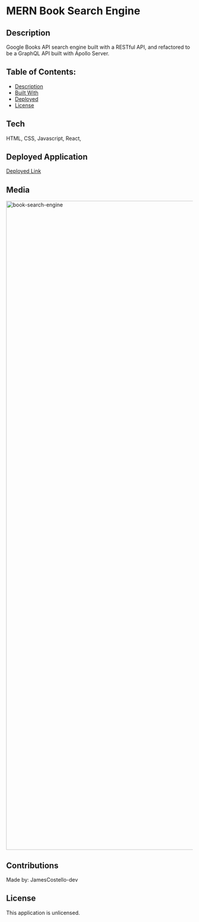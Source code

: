 # MERN Book Search Engine

## Description

Google Books API search engine built with a RESTful API, and refactored to be a GraphQL API built with Apollo Server. 

## Table of Contents:

- [Description](#description)
- [Built With](#built-with)
- [Deployed](#repository)
- [License](#license)

## Tech

HTML, CSS, Javascript, React, 

## Deployed Application

[Deployed Link](https://fierce-chamber-04645.herokuapp.com/)

## Media

<img width="1749" alt="book-search-engine" src="https://user-images.githubusercontent.com/28774706/110279479-68806900-7f96-11eb-99c1-68489076e591.png">

## Contributions

Made by: JamesCostello-dev

## License

This application is unlicensed.